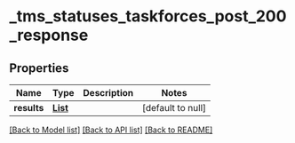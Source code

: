# _tms_statuses_taskforces_post_200_response
## Properties

| Name | Type | Description | Notes |
|------------ | ------------- | ------------- | -------------|
| **results** | [**List**](_tms_statuses_taskforces_post_200_response_results_inner.md) |  | [default to null] |

[[Back to Model list]](../README.md#documentation-for-models) [[Back to API list]](../README.md#documentation-for-api-endpoints) [[Back to README]](../README.md)

